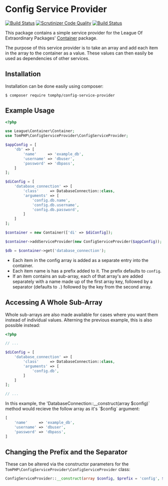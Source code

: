 Config Service Provider
=======================

[![Build Status](https://api.travis-ci.org/tomphp/config-service-provider.svg)](https://api.travis-ci.org/tomphp/config-service-provider)
[![Scrutinizer Code Quality](https://scrutinizer-ci.com/g/tomphp/config-service-provider/badges/quality-score.png?b=master)](https://scrutinizer-ci.com/g/tomphp/config-service-provider/?branch=master)
[![Build Status](https://scrutinizer-ci.com/g/tomphp/config-service-provider/badges/build.png?b=master)](https://scrutinizer-ci.com/g/tomphp/config-service-provider/build-status/master)

This package contains a simple service provider for the League Of Extraordinary
Packages' [Container](https://github.com/thephpleague/container) package.

The purpose of this service provider is to take an array and add each item in
the array to the container as a value. These values can then easily be used as
dependencies of other services.

Installation
------------

Installation can be done easily using composer:

```
$ composer require tomphp/config-service-provider
```

Example Usage
-------------

```php
<?php

use League\Container\Container;
use TomPHP\ConfigServiceProvider\ConfigServiceProvider;

$appConfig = [
    'db' => [
        'name'     => 'example_db',
        'username' => 'dbuser',
        'password' => 'dbpass',
    ]
];

$diConfig = [
    'database_connection' => [
        'class'     => DatabaseConnection::class,
        'arguments' => [
            'config.db.name',
            'config.db.username',
            'config.db.password',
        ]
    ]
];

$container = new Container(['di' => $diConfig]);

$container->addServiceProvider(new ConfigServiceProvider($appConfig));

$db = $container->get('database_connection');
```

* Each item in the config array is added as a separate entry into the
  container.
* Each item name is has a prefix added to it. The prefix defaults to `config`.
* If an item contains an sub-array, each of that array's are added separately
  with a name made up of the first array key, followed by a separator (defaults
  to `.`) followed by the key from the second array.

Accessing A Whole Sub-Array
---------------------------

Whole sub-arrays are also made available for cases where you want them instead
of individual values. Alterning the previous example, this is also possible
instead:

```php
<?php

// ...

$diConfig = [
    'database_connection' => [
        'class'     => DatabaseConnection::class,
        'arguments' => [
            'config.db',
        ]
    ]
];

// ...
```

In this example, the 'DatabaseConnection::__construct(array $config)` method would
recieve the follow array as it's `$config` argument:

```php
[
    'name'     => 'example_db',
    'username' => 'dbuser',
    'password' => 'dbpass',
]
```

Changing the Prefix and the Separator
-------------------------------------

These can be altered via the constructor parameters for the
`TomPHP\ConfigServiceProvider\ConfigServiceProvider` class:

```php
ConfigServiceProvider::__construct(array $config, $prefix = 'config', $separator = '.')
```
